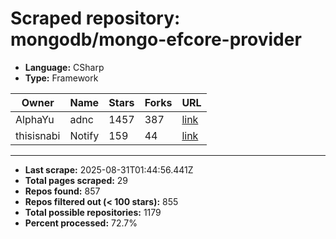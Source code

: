 # Scraped repository: mongodb/mongo-efcore-provider
* **Language:** CSharp
* **Type:** Framework

| Owner | Name | Stars | Forks | URL |
|---|---|---|---|---|
| AlphaYu | adnc | 1457 | 387 | [link](https://github.com/AlphaYu/adnc) |
| thisisnabi | Notify | 159 | 44 | [link](https://github.com/thisisnabi/Notify) |

---
* **Last scrape:** 2025-08-31T01:44:56.441Z
* **Total pages scraped:** 29
* **Repos found:** 857
* **Repos filtered out (< 100 stars):** 855
* **Total possible repositories:** 1179
* **Percent processed:** 72.7%
